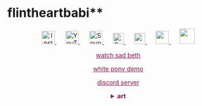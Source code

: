 # flintheartbabi**
<p align="center">
  <a href="https://instagram.com/flintheartbabi" target="_blank">
    <img src="https://cdn.jsdelivr.net/gh/simple-icons/simple-icons/icons/instagram.svg" alt="Instagram" width="30" style="filter: invert(0%);">
  </a>
  <a href="https://www.youtube.com/channel/UC32-E-ktcmeznsHU01vlvRQ" target="_blank">
    <img src="https://cdn.jsdelivr.net/gh/simple-icons/simple-icons/icons/youtube.svg" alt="YouTube" width="30" style="filter: invert(0%); margin-left: 20px;">
  </a>
  <a href="https://soundcloud.com/flintheartbabi" target="_blank">
    <img src="https://cdn.jsdelivr.net/gh/simple-icons/simple-icons/icons/soundcloud.svg" alt="SoundCloud" width="30" style="filter: invert(0%); margin-left: 20px;">
  </a>
  <a href="https://x.com/flintheartbabi" target="_blank">
    <img src="https://cdn4.iconfinder.com/data/icons/social-media-black-white-2/1227/X-1024.png" alt="SoundCloud" width="25" style="filter: invert(0%); margin-left: 20px;">
  </a>
  <a href="https://tiktok.com/@flintheartbabi" target="_blank">
    <img src="https://cdn0.iconfinder.com/data/icons/font-awesome-brands-vol-2/512/tiktok-1024.png" width="25" style="filter: invert(0%); margin-left: 20px;">
  </a>
  <a href="https://open.spotify.com/artist/41lYDatZhKrmGjGwmp00Fw?si=RBiJCBH1SlqgARHQDnOfsw" target="_blank">
    <img src="https://cdn2.iconfinder.com/data/icons/social-media-2421/512/Spotify-1024.png" width="30" style="filter: invert(0%); margin-left: 20px;">
  </a>
  <a href="https://music.apple.com/us/artist/flintheartbabi/1616993623" target="_blank">
    <img src="https://cdn3.iconfinder.com/data/icons/picons-social/57/16-apple-1024.png" width="35" style="filter: invert(0%); margin-left: 20px;">
  </a>
</p>

<p align="center">
  <a href="https://www.youtube.com/watch?v=hPjaxXfIJik" target="_blank" style="color: #8a134d;">watch sad beth</a>
<p align="center">
  <a href="https://soundcloud.com/flintheartbabi/thoroughbred" target="_blank" style="color: #8a134d;">white pony demo</a>
  <p align="center">
  <a href="https://discord.gg/9X7jZrQ82D" target="_blank" style="color: #8a134d;">discord server</a>

<p align="center">
  <details>
    <summary style="cursor: pointer; font-weight: bold; color: #8a134d; text-align: center;">art</summary>
    <div align="center">
      <p>real</p>
      <ul style="list-style: none; padding: 0;">
        <li>
          <a href="https://github.com/user-attachments/assets/c06f90f9-f2e8-4430-a3db-23dd32f6be3a" target="_blank">
            <img src="https://github.com/user-attachments/assets/c06f90f9-f2e8-4430-a3db-23dd32f6be3a" alt="Kidd Icarus New Art" width="200" style="margin-top: 10px;">
          </a>
        </li>
        <li>
          <img src="https://github.com/user-attachments/assets/952bd4a8-0165-4d45-9f4d-be6d221cbfb0" alt="Item 2" width="200" style="margin-top: 10px;">
        </li>
      </ul>
    </div>
  </details>
</p>
